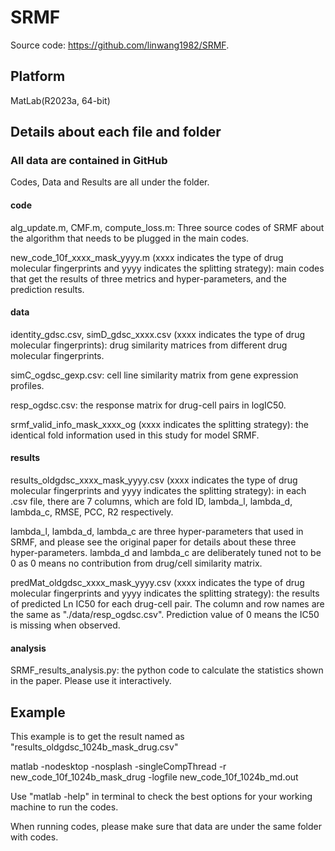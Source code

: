 # SRMF

Source code: <https://github.com/linwang1982/SRMF>.

## Platform
MatLab(R2023a, 64-bit)

## Details about each file and folder
### All data are contained in GitHub
Codes, Data and Results are all under the folder.

#### code
alg_update.m, CMF.m, compute_loss.m: Three source codes of SRMF about the algorithm that needs to be plugged in the main codes.

new_code_10f_xxxx_mask_yyyy.m (xxxx indicates the type of drug molecular fingerprints and yyyy indicates the splitting strategy): main codes that get the results of three metrics and hyper-parameters, and the prediction results.

#### data
identity_gdsc.csv, simD_gdsc_xxxx.csv (xxxx indicates the type of drug molecular fingerprints): drug similarity matrices from different drug molecular fingerprints.

simC_ogdsc_gexp.csv: cell line similarity matrix from gene expression profiles.

resp_ogdsc.csv: the response matrix for drug-cell pairs in logIC50.

srmf_valid_info_mask_xxxx_og (xxxx indicates the splitting strategy): the identical fold information used in this study for model SRMF.

#### results
results_oldgdsc_xxxx_mask_yyyy.csv (xxxx indicates the type of drug molecular fingerprints and yyyy indicates the splitting strategy): in each .csv file, there are 7 columns, which are fold ID, lambda_l, lambda_d, lambda_c, RMSE, PCC, R2 respectively. 

lambda_l, lambda_d, lambda_c are three hyper-parameters that used in SRMF, and please see the original paper for details about these three hyper-parameters. lambda_d and lambda_c are deliberately tuned not to be 0 as 0 means no contribution from drug/cell similarity matrix.

predMat_oldgdsc_xxxx_mask_yyyy.csv (xxxx indicates the type of drug molecular fingerprints and yyyy indicates the splitting strategy): the results of predicted Ln IC50 for each drug-cell pair. The column and row names are the same as "./data/resp_ogdsc.csv". Prediction value of 0 means the IC50 is missing when observed.

#### analysis

SRMF_results_analysis.py: the python code to calculate the statistics shown in the paper. Please use it interactively.

## Example
This example is to get the result named as "results_oldgdsc_1024b_mask_drug.csv"

matlab -nodesktop -nosplash -singleCompThread -r new_code_10f_1024b_mask_drug -logfile new_code_10f_1024b_md.out

Use "matlab -help" in terminal to check the best options for your working machine to run the codes.

When running codes, please make sure that data are under the same folder with codes.


